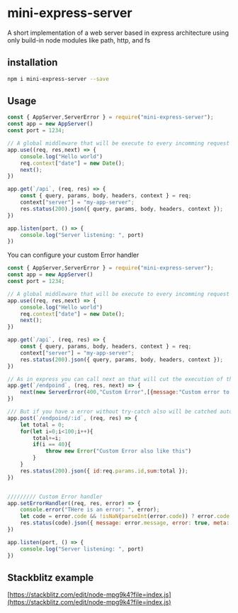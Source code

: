 # mini-express-server

A short implementation of a web server based in express architecture using only build-in node modules
like path, http, and fs

## installation

```sh
npm i mini-express-server --save
```

## Usage

```JavaScript
const { AppServer,ServerError } = require("mini-express-server");
const app = new AppServer()
const port = 1234;

// A global middleware that will be execute to every incomming request
app.use((req, res,next) => {
    console.log("Hello world")
    req.context["date"] = new Date();
    next();
})

app.get(`/api`, (req, res) => {
    const { query, params, body, headers, context } = req;
    context["server"] = "my-app-server";
    res.status(200).json({ query, params, body, headers, context });
})

app.listen(port, () => {
    console.log("Server listening: ", port)
})
```

You can configure your custom Error handler

```JavaScript
const { AppServer,ServerError } = require("mini-express-server");
const app = new AppServer()
const port = 1234;

// A global middleware that will be execute to every incomming request
app.use((req, res,next) => {
    console.log("Hello world")
    req.context["date"] = new Date();
    next();
})

app.get(`/api`, (req, res) => {
    const { query, params, body, headers, context } = req;
    context["server"] = "my-app-server";
    res.status(200).json({ query, params, body, headers, context });
})

// As in express you can call next an that will cut the execution of the middlewares and return an error
app.get(`/endpoind`, (req, res, next) => {
    next(new ServerError(400,"Custom Error",[{message:"Custom error to test"}]))
})

/// But if you have a error without try-catch also will be catched automatic and passed to the error handler
app.post(`/endpoind/:id`, (req, res) => {
    let total = 0;
    for(let i=0;i<100;i++){
        total+=i;
        if(i == 40){
            throw new Error("Custom Error also like this")
        }
    }
    res.status(200).json({ id:req.params.id,sum:total });
})


///////// Custom Error handler
app.setErrorHandler((req, res, error) => {
    console.error("THere is an error: ", error);
    let code = error.code && !isNaN(parseInt(error.code)) ? error.code : 500;
    res.status(code).json({ message: error.message, error: true, meta: error.meta })
})

app.listen(port, () => {
    console.log("Server listening: ", port)
})
```
## Stackblitz example
[https://stackblitz.com/edit/node-mpg9k4?file=index.js](https://stackblitz.com/edit/node-mpg9k4?file=index.js)